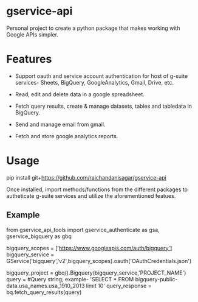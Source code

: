 # gservice-api
Personal project to create a python package that makes working with Google APIs simpler.

# Features
- Support oauth and service account authentication for host of g-suite services- Sheets, BigQuery, GoogleAnalytics, Gmail, Drive, etc.

- Read, edit and delete data in a google spreadsheet.

- Fetch query results, create & manage datasets, tables and tabledata in BigQuery.

- Send and manage email from gmail.

- Fetch and store google analytics reports.


# Usage
pip install git+https://github.com/raichandanisagar/gservice-api

Once installed, import methods/functions from the different packages to autheticate g-suite services and utilize the aforementioned featues.


## Example

from gservice_api_tools import gservice_authenticate as gsa, gservice_bigquery as gbq

bigquery_scopes = ['https://www.googleapis.com/auth/bigquery']
bigquery_service = GService('bigquery','v2',bigquery_scopes).oauth('OAuthCredentials.json')

bigquery_project = gbq().Bigquery(bigquery_service,'PROJECT_NAME')
query = #Query string; example- 'SELECT * FROM bigquery-public-data.usa_names.usa_1910_2013 limit 10'
query_response = bq.fetch_query_results(query)
